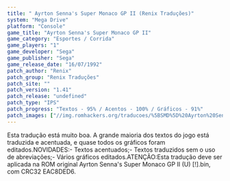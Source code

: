 ```yaml
---
title: " Ayrton Senna's Super Monaco GP II (Renix Traduções)"
system: "Mega Drive"
platform: "Console"
game_title: "Ayrton Senna's Super Monaco GP II"
game_category: "Esportes / Corrida"
game_players: "1"
game_developer: "Sega"
game_publisher: "Sega"
game_release_date: "16/07/1992"
patch_author: "Renix"
patch_group: "Renix Traduções"
patch_site: ""
patch_version: "1.41"
patch_release: "undefined"
patch_type: "IPS"
patch_progress: "Textos - 95% / Acentos - 100% / Gráficos - 91%"
patch_images: ["//img.romhackers.org/traducoes/%5BSMD%5D%20Ayrton%20Senna's%20Super%20Monaco%20GP%20II%20-%20Renix%20-%201.png","//img.romhackers.org/traducoes/%5BSMD%5D%20Ayrton%20Senna's%20Super%20Monaco%20GP%20II%20-%20Renix%20-%202.png","//img.romhackers.org/traducoes/%5BSMD%5D%20Ayrton%20Senna's%20Super%20Monaco%20GP%20II%20-%20Renix%20-%203.png"]
---
```

Esta tradução está muito boa. A grande maioria dos textos do jogo está traduzida e acentuada, e quase todos os gráficos foram editados.NOVIDADES:- Textos acentuados;- Textos traduzidos sem o uso de abreviações;- Vários gráficos editados.ATENÇÃO:Esta tradução deve ser aplicada na ROM original Ayrton Senna's Super Monaco GP II (U) [!].bin, com CRC32 EAC8DED6.